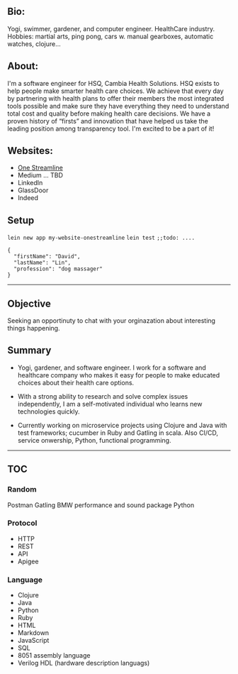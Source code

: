 ## Bio:
Yogi, swimmer, gardener, and computer engineer. HealthCare industry. Hobbies: martial arts, ping pong, cars w. manual gearboxes, automatic watches, clojure...

## About:
I'm a software engineer for HSQ, Cambia Health Solutions. HSQ exists to help people make smarter health care choices. We achieve that every day by partnering with health plans to offer their members the most integrated tools possible and make sure they have everything they need to understand total cost and quality before making health care decisions. We have a proven history of “firsts” and innovation that have helped us take the leading position among transparency tool. I'm excited to be a part of it! 


## Websites: 
- [One Streamline](http://www.OneStreamline.com) <br/>
- Medium ... TBD 
- LinkedIn
- GlassDoor
- Indeed

## Setup 
`lein new app my-website-onestreamline`
`lein test`
`;;todo: ....`

```
{
  "firstName": "David",
  "lastName": "Lin",
  "profession": "dog massager"
}
```

---

## Objective 
Seeking an opportinuty to chat with your orginazation about interesting things happening.

## Summary 
- Yogi, gardener, and software engineer. I work for a software and healthcare company who makes it easy for people to make educated choices about their health care options.

- With a strong ability to research and solve complex issues independently, I am a self-motivated individual who learns new technologies quickly.

- Currently working on microservice projects using Clojure and Java with test frameworks; cucumber in Ruby and Gatling in scala. Also CI/CD, service onwership, Python, functional programming.

---

## TOC
### Random
Postman
Gatling
BMW performance and sound package
Python

### Protocol
- HTTP
- REST 
- API 
- Apigee


### Language
- Clojure 
- Java 
- Python 
- Ruby  
- HTML 
- Markdown 
- JavaScript 
- SQL 
- 8051 assembly language 
- Verilog HDL (hardware description languags) 
